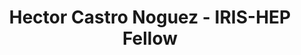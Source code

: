 ---
permalink: /fellows/HectorCastorNoguez.html
layout: fellow
pagetype: fellow
active: false
title: Hector Castro Noguez - IRIS-HEP Fellow
fellow-name: Hector Castro Noguez
project_title: Domain Adaptation via Histogram Loss Component
focus-area: ia
dates:
  start: 2020-06-01
  end: 2020-08-31
photo: /assets/images/team/fellows-2020/HectorCastorNoguez.jpeg
institution: Boston University
website:
e-mail: hectorc@bu.edu
mentors:
- Samuel May (Boston University)
- Indara Suarez (Boston University)
project_goal: >
  While gradient reversal layers are shown to be successful, it is possible to take
  a more direct approach to improving the agreement between data and simulation. Rather
  than discourage the DNN from learning features which allow it to distinguish between
  examples from the source and target domain (as done for the gradient reversal layer),
  we propose to explicitly reward the DNN for minimizing differences between distributions
  in the source and target domains.
proposal: /assets/pdf/fellows-2020/Fellow-HectorCastorNoguez-Proposal.pdf
presentations:
- title: Domain Adaptation via Histogram Loss Component
  date: 2021-10-27
  url: https://indico.cern.ch/event/1074443/contributions/4518237/attachments/2335480/3980758/IRIS-HEP%20Domain%20Adaptation%20Presentation%20%281%29.pdf
  meeting: IRIS-HEP Topical Meetings
  meetingurl: https://indico.cern.ch/event/1074443/
  recordingurl: https://youtu.be/l5ZN8fjPW9c
  focus-area: ia
github-username:

linkedin-profile: https://www.linkedin.com/in/hector-castro
---